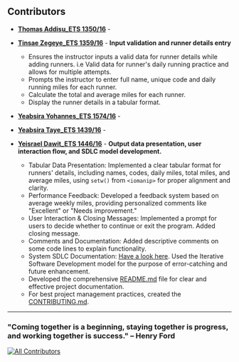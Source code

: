 ## Contributors

- **[Thomas Addisu_ETS 1350/16](https://github.com/janedoe)** -       
- **[Tinsae Zegeye_ETS 1359/16](https://github.com/TinsaeZegeye)** -
  **Input validation and runner details entry**
  - Ensures the instructor inputs a valid data for runner details while adding runners. i.e Valid data for runner's daily running practice and allows for multiple attempts.
  - Prompts the instructor to enter full name, unique code and daily running miles for each runner.
  - Calculate the total and average miles for each runner.
  - Display the runner details in a tabular format. 
    
- **[Yeabsira Yohannes_ETS 1574/16](https://github.com/yeabuti17)** - 
- **[Yeabsira Taye_ETS 1439/16](https://github.com/Yeab18)** - 

- **[Yeisrael Dawit_ETS 1446/16](https://github.com/Yetdev27)** - **Output data presentation, user interaction flow, and SDLC model development.**

    - Tabular Data Presentation: Implemented a clear tabular format for runners' details, including names, codes, daily miles, total miles, 
                                 and average miles, using `setw()` from `<iomanip>` for proper alignment and clarity.
    - Performance Feedback: Developed a feedback system based on average weekly miles, providing personalized comments like "Excellent" or
                            "Needs improvement."
    - User Interaction & Closing Messages: Implemented a prompt for users to decide whether to continue or exit the program. Added closing message.
    - Comments and Documentation: Added descriptive comments on some code lines to explain functionality.
    - System SDLC Documentation: [Have a look here](https://docs.google.com/document/d/1MBrmF4kAjAzc5n13oeh3ODVByFOnk8wxdQ1kdBND9E0/edit?usp=sharing). Used the Iterative Software Development model for the purpose of error-catching and future enhancement.
    - Developed the comprehensive [README.md](README.md) file for clear and effective project documentation.
    - For best project management practices, created the [CONTRIBUTING.md](CONTRIBUTING.md).
--- 

### "Coming together is a beginning, staying together is progress, and working together is success." – Henry Ford

[![All Contributors](https://img.shields.io/badge/all_contributors-5-orange.svg?style=flat-square)](#contributors)


